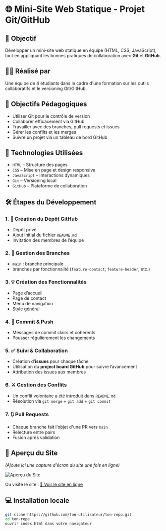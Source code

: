 # 🌐 Mini-Site Web Statique - Projet Git/GitHub

## 🎯 Objectif
Développer un mini-site web statique en équipe (HTML, CSS, JavaScript), tout en appliquant les bonnes pratiques de collaboration avec **Git** et **GitHub**.

## 👨‍💻 Réalisé par
Une équipe de 4 étudiants dans le cadre d'une formation sur les outils collaboratifs et le versioning Git/GitHub.

## 🧠 Objectifs Pédagogiques

- Utiliser Git pour le contrôle de version
- Collaborer efficacement via GitHub
- Travailler avec des branches, pull requests et issues
- Gérer les conflits et les merges
- Suivre un projet via un tableau de bord GitHub

## 🚀 Technologies Utilisées

- `HTML` – Structure des pages
- `CSS` – Mise en page et design responsive
- `JavaScript` – Interactions dynamiques
- `Git` – Versioning local
- `GitHub` – Plateforme de collaboration

## 🛠️ Étapes du Développement

### 1. 🔧 Création du Dépôt GitHub
- Dépôt privé
- Ajout initial du fichier `README.md`
- Invitation des membres de l’équipe

### 2. 🌿 Gestion des Branches
- `main` : branche principale
- branches par fonctionnalité (`feature-contact`, `feature-header`, etc.)

### 3. 💡 Création des Fonctionnalités
- Page d’accueil
- Page de contact
- Menu de navigation
- Style général

### 4. 🔄 Commit & Push
- Messages de commit clairs et cohérents
- Pousser régulièrement les changements

### 5. ✅ Suivi & Collaboration
- Création d’**issues** pour chaque tâche
- Utilisation du **project board GitHub** pour suivre l’avancement
- Attribution des issues aux membres

### 6. ⚔️ Gestion des Conflits
- Un conflit volontaire a été introduit dans `README.md`
- Résolution via `git merge` + `git add` + `git commit`

### 7. 🔃 Pull Requests
- Chaque branche fait l'objet d'une PR vers `main`
- Relecture entre pairs
- Fusion après validation

## 📸 Aperçu du Site

*(Ajoute ici une capture d'écran du site une fois en ligne)*

![Aperçu du Site](chemin/vers/screenshot.png)

Ou visite le site : [🔗 Voir le site en ligne](https://ton-lien.github.io)

## 💻 Installation locale

```bash
git clone https://github.com/ton-utilisateur/ton-repo.git
cd ton-repo
ouvrir index.html dans votre navigateur
